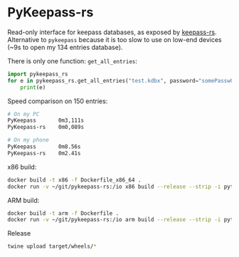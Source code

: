# PyKeepass-rs

Read-only interface for keepass databases, as exposed by [keepass-rs](https://github.com/sseemayer/keepass-rs).
Alternative to `pykeepass` because it is too slow to use on low-end devices (~9s to open my 134 entries database).


There is only one function: `get_all_entries`:
```python
import pykeepass_rs
for e in pykeepass_rs.get_all_entries("test.kdbx", password="somePassw0rd", keyfile=None):
    print(e)
```

Speed comparison on 150 entries:
```bash
# On my PC
PyKeepass       0m3,111s
PyKeepass-rs    0m0,089s

# On my phone
PyKeepass       0m8.56s
PyKeepass-rs    0m2.41s
```

x86 build:

```bash
docker build -t x86 -f Dockerfile_x86_64 .
docker run -v ~/git/pykeepass-rs:/io x86 build --release --strip -i python3.5 --target x86_64-unknown-linux-musl
```

ARM build:

```bash
docker build -t arm -f Dockerfile .
docker run -v ~/git/pykeepass-rs:/io arm build --release --strip -i python3.5
```


Release
```bash
twine upload target/wheels/*
```
